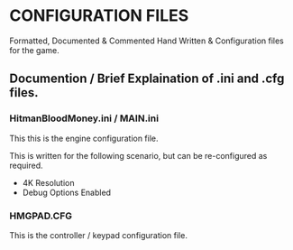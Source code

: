 # CONFIGURATION FILES

Formatted, Documented & Commented Hand Written & Configuration files for the game.

## Documention / Brief Explaination of .ini and .cfg files.

### HitmanBloodMoney.ini / MAIN.ini

This this is the engine configuration file.

This is written for the following scenario, but can be re-configured as required.
* 4K Resolution
* Debug Options Enabled

### HMGPAD.CFG

This is the controller / keypad configuration file.
